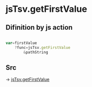 # jsTsv.getFirstValue

## Difinition by js action

```js.js

var=firstValue
	?func=jsTsv.getFirstValue
		&pathString
```

## Src

-> [jsTsv.getFirstValue](https://github.com/puutaro/CommandClick/blob/master/app/src/main/java/com/puutaro/commandclick/fragment_lib/terminal_fragment/js_interface/tsv/JsTsv.kt#L14)


